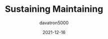 ---
author: davatron5000
date: 2021-12-16
draft: true
tags:
  - open-source
  - meta
target_url: https://daverupert.com/2021/12/sustaining-maintaining/
title: Sustaining Maintaining
---